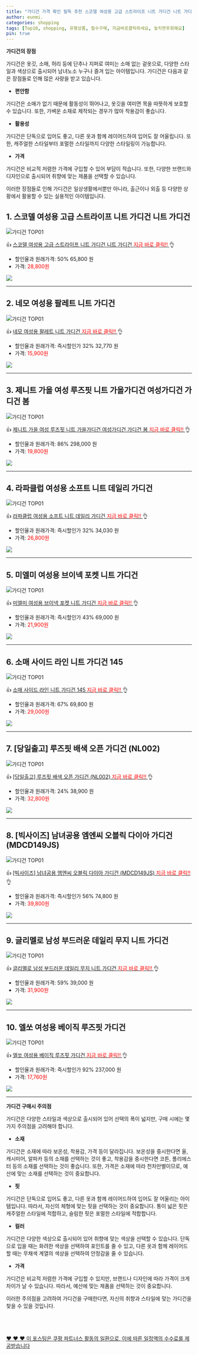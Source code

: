 ```yaml
---
title: "가디건 가격 확인 필독 추천 스코델 여성용 고급 스트라이프 니트 가디건 니트 가디건 비교 장점 구매가이드"
author: eunmi.
categories: shopping
tags: [Top10, shopping, 유행상품, 필수구매, 지금바로클릭하세요, 놓치면후회해요]
pin: true
---
```

**가디건의 장점**

가디건은 옷깃, 소매, 허리 등에 단추나 지퍼로 여미는 소매 없는 겉옷으로, 다양한 스타일과 색상으로 출시되어 남녀노소 누구나 즐겨 입는 아이템입니다. 가디건은 다음과 같은 장점들로 인해 많은 사랑을 받고 있습니다.

* **편안함**

가디건은 소매가 없기 때문에 활동성이 뛰어나고, 옷깃을 여미면 목을 따뜻하게 보호할 수 있습니다. 또한, 가벼운 소재로 제작되는 경우가 많아 착용감이 좋습니다.

* **활용성**

가디건은 단독으로 입어도 좋고, 다른 옷과 함께 레이어드하여 입어도 잘 어울립니다. 또한, 캐주얼한 스타일부터 포멀한 스타일까지 다양한 스타일링이 가능합니다.

* **가격**

가디건은 비교적 저렴한 가격에 구입할 수 있어 부담이 적습니다. 또한, 다양한 브랜드와 디자인으로 출시되어 취향에 맞는 제품을 선택할 수 있습니다.

이러한 장점들로 인해 가디건은 일상생활에서뿐만 아니라, 출근이나 외출 등 다양한 상황에서 활용할 수 있는 실용적인 아이템입니다.

   

## 1. 스코델 여성용 고급 스트라이프 니트 가디건 니트 가디건

![가디건 TOP01](https://thumbnail10.coupangcdn.com/thumbnails/remote/230x230ex/image/vendor_inventory/0e03/c0ed083ad8e54a74ad7cd6a8f0b8a2525fc5ea3aa38c8d03fbc30e3f2b44.jpg)


👍 [스코델 여성용 고급 스트라이프 니트 가디건 니트 가디건 <font color=red> 지금 바로 클릭!! </font> ](https://link.coupang.com/re/AFFSDP?lptag=AF3617701&subid=GithubCoopas&pageKey=7706530645&traceid=V0-153&itemId=20646828907&vendorItemId=87720239593) 👌 


- 할인율과 원래가격: 50%  65,800   원
- 가격: <span style='color:red'>28,800원</span>

[![](/discount_price.png)](https://link.coupang.com/re/AFFSDP?lptag=AF3617701&subid=GithubCoopas&pageKey=7706530645&traceid=V0-153&itemId=20646828907&vendorItemId=87720239593)

---


   

## 2. 네모 여성용 팔레트 니트 가디건

![가디건 TOP01](https://thumbnail6.coupangcdn.com/thumbnails/remote/230x230ex/image/vendor_inventory/0de0/2aa94862d9eea47b2a7b7a5d2706ff509ff46d36787e937dc3103a5b4fc1.jpg)


👍 [네모 여성용 팔레트 니트 가디건 <font color=red> 지금 바로 클릭!! </font> ](https://link.coupang.com/re/AFFSDP?lptag=AF3617701&subid=GithubCoopas&pageKey=4924363405&traceid=V0-153&itemId=17113866627&vendorItemId=84411629450) 👌 


- 할인율과 원래가격: 즉시할인가 32%  32,770   원
- 가격: <span style='color:red'>15,900원</span>

[![](/discount_price.png)](https://link.coupang.com/re/AFFSDP?lptag=AF3617701&subid=GithubCoopas&pageKey=4924363405&traceid=V0-153&itemId=17113866627&vendorItemId=84411629450)

---


   

## 3. 제니트 가을 여성 루즈핏 니트 가을가디건 여성가디건 가디건 봄

![가디건 TOP01](https://thumbnail8.coupangcdn.com/thumbnails/remote/230x230ex/image/vendor_inventory/373a/f136368197141302da28e7417c5808531e5e04ab132a1203c1d5aca3aae9.jpg)


👍 [제니트 가을 여성 루즈핏 니트 가을가디건 여성가디건 가디건 봄 <font color=red> 지금 바로 클릭!! </font> ](https://link.coupang.com/re/AFFSDP?lptag=AF3617701&subid=GithubCoopas&pageKey=1251240423&traceid=V0-153&itemId=2250556351&vendorItemId=80197857990) 👌 


- 할인율과 원래가격: 86%  298,000   원
- 가격: <span style='color:red'>19,800원</span>

[![](/discount_price.png)](https://link.coupang.com/re/AFFSDP?lptag=AF3617701&subid=GithubCoopas&pageKey=1251240423&traceid=V0-153&itemId=2250556351&vendorItemId=80197857990)

---


   

## 4. 라파클럽 여성용 소프트 니트 데일리 가디건

![가디건 TOP01](https://thumbnail10.coupangcdn.com/thumbnails/remote/230x230ex/image/vendor_inventory/b441/de7ebc2b66356662b13b27ea3a871a4abf13a7b468c6e15ac7a002a5c409.jpg)


👍 [라파클럽 여성용 소프트 니트 데일리 가디건 <font color=red> 지금 바로 클릭!! </font> ](https://link.coupang.com/re/AFFSDP?lptag=AF3617701&subid=GithubCoopas&pageKey=7279190762&traceid=V0-153&itemId=18581050433&vendorItemId=85717687634) 👌 


- 할인율과 원래가격: 즉시할인가 32%  34,030   원
- 가격: <span style='color:red'>26,800원</span>

[![](/discount_price.png)](https://link.coupang.com/re/AFFSDP?lptag=AF3617701&subid=GithubCoopas&pageKey=7279190762&traceid=V0-153&itemId=18581050433&vendorItemId=85717687634)

---


   

## 5. 미엘미 여성용 브이넥 포켓 니트 가디건

![가디건 TOP01](https://thumbnail6.coupangcdn.com/thumbnails/remote/230x230ex/image/vendor_inventory/ca78/b9aa517ec6e6fd8a4d67a72fcd1aee5f720c9a744d6465d869b2079e8541.jpg)


👍 [미엘미 여성용 브이넥 포켓 니트 가디건 <font color=red> 지금 바로 클릭!! </font> ](https://link.coupang.com/re/AFFSDP?lptag=AF3617701&subid=GithubCoopas&pageKey=7520608526&traceid=V0-153&itemId=19724189067&vendorItemId=86828263773) 👌 


- 할인율과 원래가격: 즉시할인가 43%  69,000   원
- 가격: <span style='color:red'>21,900원</span>

[![](/discount_price.png)](https://link.coupang.com/re/AFFSDP?lptag=AF3617701&subid=GithubCoopas&pageKey=7520608526&traceid=V0-153&itemId=19724189067&vendorItemId=86828263773)

---


   

## 6. 소매 사이드 라인 니트 가디건 145

![가디건 TOP01](https://thumbnail10.coupangcdn.com/thumbnails/remote/230x230ex/image/vendor_inventory/3e51/50f25dbb906333e27bb6594b99d3c5f04bc455df7f87d3244bfbc68d2513.png)


👍 [소매 사이드 라인 니트 가디건 145 <font color=red> 지금 바로 클릭!! </font> ](https://link.coupang.com/re/AFFSDP?lptag=AF3617701&subid=GithubCoopas&pageKey=6899845839&traceid=V0-153&itemId=16591285076&vendorItemId=83754383608) 👌 


- 할인율과 원래가격: 67%  69,800   원
- 가격: <span style='color:red'>29,000원</span>

[![](/discount_price.png)](https://link.coupang.com/re/AFFSDP?lptag=AF3617701&subid=GithubCoopas&pageKey=6899845839&traceid=V0-153&itemId=16591285076&vendorItemId=83754383608)

---


   

## 7. [당일출고] 루즈핏 배색 오픈 가디건 (NL002)

![가디건 TOP01](https://thumbnail9.coupangcdn.com/thumbnails/remote/230x230ex/image/vendor_inventory/2d44/9d50fb41f3c114fb6183a1163e17009cfb48bcb3e454d3a951d5c961dcd3.jpg)


👍 [[당일출고] 루즈핏 배색 오픈 가디건 (NL002) <font color=red> 지금 바로 클릭!! </font> ](https://link.coupang.com/re/AFFSDP?lptag=AF3617701&subid=GithubCoopas&pageKey=198373781&traceid=V0-153&itemId=572889521&vendorItemId=4531844193) 👌 


- 할인율과 원래가격: 24%  38,900   원
- 가격: <span style='color:red'>32,800원</span>

[![](/discount_price.png)](https://link.coupang.com/re/AFFSDP?lptag=AF3617701&subid=GithubCoopas&pageKey=198373781&traceid=V0-153&itemId=572889521&vendorItemId=4531844193)

---


   

## 8. [빅사이즈] 남녀공용 엠엔씨 오블릭 다이아 가디건 (MDCD149JS)

![가디건 TOP01](https://thumbnail7.coupangcdn.com/thumbnails/remote/230x230ex/image/vendor_inventory/b2ae/67c8b98ed49f613947ed0f8ac5980e18cc32b4f3ed85ac3b35d1f571266b.jpg)


👍 [[빅사이즈] 남녀공용 엠엔씨 오블릭 다이아 가디건 (MDCD149JS) <font color=red> 지금 바로 클릭!! </font> ](https://link.coupang.com/re/AFFSDP?lptag=AF3617701&subid=GithubCoopas&pageKey=64886224&traceid=V0-153&itemId=219465106&vendorItemId=87017536271) 👌 


- 할인율과 원래가격: 즉시할인가 56%  74,800   원
- 가격: <span style='color:red'>39,800원</span>

[![](/discount_price.png)](https://link.coupang.com/re/AFFSDP?lptag=AF3617701&subid=GithubCoopas&pageKey=64886224&traceid=V0-153&itemId=219465106&vendorItemId=87017536271)

---


   

## 9. 글리멜로 남성 부드러운 데일리 무지 니트 가디건

![가디건 TOP01](https://thumbnail9.coupangcdn.com/thumbnails/remote/230x230ex/image/vendor_inventory/dbd8/8bbef69557db26fd3985296ee4b519ca6634b9d927ff46ad8012936557ee.jpg)


👍 [글리멜로 남성 부드러운 데일리 무지 니트 가디건 <font color=red> 지금 바로 클릭!! </font> ](https://link.coupang.com/re/AFFSDP?lptag=AF3617701&subid=GithubCoopas&pageKey=7621354025&traceid=V0-153&itemId=20206805736&vendorItemId=87336047865) 👌 


- 할인율과 원래가격: 59%  39,000   원
- 가격: <span style='color:red'>31,900원</span>

[![](/discount_price.png)](https://link.coupang.com/re/AFFSDP?lptag=AF3617701&subid=GithubCoopas&pageKey=7621354025&traceid=V0-153&itemId=20206805736&vendorItemId=87336047865)

---


   

## 10. 엘쏘 여성용 베이직 루즈핏 가디건

![가디건 TOP01](https://thumbnail8.coupangcdn.com/thumbnails/remote/230x230ex/image/rs_quotation_api/c28bltvo/decb72a17a814325bc01104f2125d6da.jpg)


👍 [엘쏘 여성용 베이직 루즈핏 가디건 <font color=red> 지금 바로 클릭!! </font> ](https://link.coupang.com/re/AFFSDP?lptag=AF3617701&subid=GithubCoopas&pageKey=7480653833&traceid=V0-153&itemId=19539480196&vendorItemId=86647794137) 👌 


- 할인율과 원래가격: 즉시할인가 92%  237,000   원
- 가격: <span style='color:red'>17,760원</span>

[![](/discount_price.png)](https://link.coupang.com/re/AFFSDP?lptag=AF3617701&subid=GithubCoopas&pageKey=7480653833&traceid=V0-153&itemId=19539480196&vendorItemId=86647794137)

---
**가디건 구매시 주의점**

가디건은 다양한 스타일과 색상으로 출시되어 있어 선택의 폭이 넓지만, 구매 시에는 몇 가지 주의점을 고려해야 합니다.

* **소재**

가디건은 소재에 따라 보온성, 착용감, 가격 등이 달라집니다. 보온성을 중시한다면 울, 캐시미어, 알파카 등의 소재를 선택하는 것이 좋고, 착용감을 중시한다면 코튼, 폴리에스터 등의 소재를 선택하는 것이 좋습니다. 또한, 가격은 소재에 따라 천차만별이므로, 예산에 맞는 소재를 선택하는 것이 중요합니다.

* **핏**

가디건은 단독으로 입어도 좋고, 다른 옷과 함께 레이어드하여 입어도 잘 어울리는 아이템입니다. 따라서, 자신의 체형에 맞는 핏을 선택하는 것이 중요합니다. 통이 넓은 핏은 캐주얼한 스타일에 적합하고, 슬림한 핏은 포멀한 스타일에 적합합니다.

* **컬러**

가디건은 다양한 색상으로 출시되어 있어 취향에 맞는 색상을 선택할 수 있습니다. 단독으로 입을 때는 화려한 색상을 선택하여 포인트를 줄 수 있고, 다른 옷과 함께 레이어드할 때는 무채색 계열의 색상을 선택하여 안정감을 줄 수 있습니다.

* **가격**

가디건은 비교적 저렴한 가격에 구입할 수 있지만, 브랜드나 디자인에 따라 가격이 크게 차이가 날 수 있습니다. 따라서, 예산에 맞는 제품을 선택하는 것이 중요합니다.

이러한 주의점을 고려하여 가디건을 구매한다면, 자신의 취향과 스타일에 맞는 가디건을 찾을 수 있을 것입니다.<br><br><br><br><br> [ ❤ ❤ ❤ 이 포스팅은 쿠팡 파트너스 활동의 일환으로, 이에 따른 일정액의 수수료를 제공받습니다](https://link.coupang.com/a/bcEFyh)